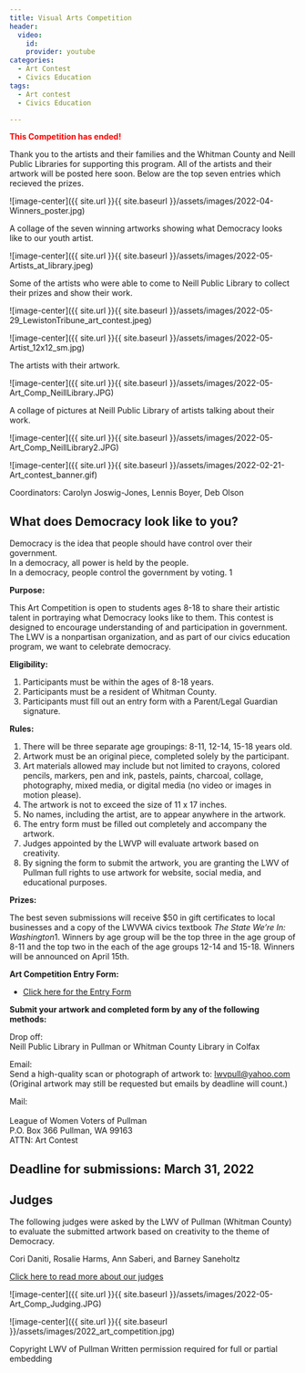```yaml
---
title: Visual Arts Competition
header:
  video:
    id:
    provider: youtube
categories:
  - Art Contest
  - Civics Education
tags:
  - Art contest
  - Civics Education

---
```

<span style="color:red; font-size:1em;"> **This Competition has ended!** </span>

Thank you to the artists and their families and the Whitman County and Neill Public Libraries for supporting this program.  All of the artists and their artwork will be posted here soon. Below are the top seven entries which recieved the prizes.

![image-center]({{ site.url }}{{ site.baseurl }}/assets/images/2022-04-Winners_poster.jpg)

A collage of the seven winning artworks showing what Democracy looks like to our youth artist.

![image-center]({{ site.url }}{{ site.baseurl }}/assets/images/2022-05-Artists_at_library.jpeg)

Some of the artists who were able to come to Neill Public Library to collect their prizes and show their work. 

![image-center]({{ site.url }}{{ site.baseurl }}/assets/images/2022-05-29_LewistonTribune_art_contest.jpeg)

![image-center]({{ site.url }}{{ site.baseurl }}/assets/images/2022-05-Artist_12x12_sm.jpg)

The artists with their artwork.

![image-center]({{ site.url }}{{ site.baseurl }}/assets/images/2022-05-Art_Comp_NeillLibrary.JPG)

A collage of pictures at Neill Public Library of artists talking about their work. 

![image-center]({{ site.url }}{{ site.baseurl }}/assets/images/2022-05-Art_Comp_NeillLibrary2.JPG)


![image-center]({{ site.url }}{{ site.baseurl }}/assets/images/2022-02-21-Art_contest_banner.gif)

Coordinators:  Carolyn Joswig-Jones, Lennis Boyer, Deb Olson

## What does Democracy look like to you?

Democracy is the idea that people should have control over their government.
<br/>
In a democracy, all power is held by the people.
<br/>
In a democracy, people control the government by voting. 1

**Purpose:**

This Art Competition is open to students ages 8-18 to share their artistic talent in portraying what Democracy looks like to them.  This contest is designed to encourage understanding of and participation in government.  The LWV is a nonpartisan organization, and as part of our civics education program, we want to celebrate democracy.

**Eligibility:**

1.	Participants must be within the ages of 8-18 years.
2.	Participants must be a resident of Whitman County.
3.	Participants must fill out an entry form with a Parent/Legal Guardian signature.

**Rules:**

1.	There will be three separate age groupings:  8-11, 12-14, 15-18 years old.
2.	Artwork must be an original piece, completed solely by the participant.
3.	Art materials allowed may include but not limited to crayons, colored pencils, markers, pen and ink, pastels, paints, charcoal, collage, photography, mixed media, or digital media (no video or images in motion please). 
4.	The artwork is not to exceed the size of 11 x 17 inches.
5.	No names, including the artist, are to appear anywhere in the artwork.  
6.	The entry form must be filled out completely and accompany the artwork.
7.	Judges appointed by the LWVP will evaluate artwork based on creativity.  
8.	By signing the form to submit the artwork, you are granting the LWV of Pullman full rights to use artwork for website, social media, and educational purposes.  

**Prizes:**

The best seven submissions will receive $50 in gift certificates to local businesses and a copy of the LWVWA civics textbook *The State We’re In: Washington*1.  Winners by age group will be the top three in the age group of 8-11 and the top two in the each of the age groups 12-14 and 15-18.  Winners will be announced on April 15th.

**Art Competition Entry Form:**

* [Click here for the Entry Form](https://lwvpullman.org/assets/PDFs/2022-02-21-Art_Contest_entry_form.pdf)

**Submit your artwork and completed form by any of the following methods:** 

Drop off:
<br/>
Neill Public Library in Pullman or Whitman County Library in Colfax

Email:
<br/>
Send a high-quality scan or photograph of artwork to:  lwvpull@yahoo.com
<br/>
(Original artwork may still be requested but emails by deadline will count.)

Mail: 	
<br/>
League of Women Voters of Pullman 
<br/>
P.O. Box 366 Pullman, WA 99163
<br/>
ATTN: Art Contest 
<br/>

## Deadline for submissions: March 31, 2022

## Judges

The following judges were asked by the LWV of Pullman (Whitman County) to evaluate the submitted artwork based on creativity to the theme of Democracy.  

Cori Daniti, Rosalie Harms, Ann Saberi, and Barney Saneholtz

[Click here to read more about our judges](https://lwvpullman.org/assets/PDFs/2022-03-Art_Contest_Judge_Bios.pdf)

![image-center]({{ site.url }}{{ site.baseurl }}/assets/images/2022-05-Art_Comp_Judging.JPG)

![image-center]({{ site.url }}{{ site.baseurl }}/assets/images/2022_art_competition.jpg)


Copyright LWV of Pullman
Written permission required for full or partial embedding

<!---change the title to whatever you want the post to be titled
change the ID out to the end of the youtube link https://youtu.be/r61ARK4Qv9c -->
